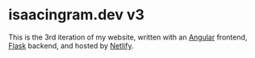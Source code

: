 # isaacingram.dev v3

This is the 3rd iteration of my website, written with an [Angular](https://angular.dev) frontend, [Flask](https://github.com/pallets/flask/) backend, and hosted by [Netlify](https://www.netlify.com).



